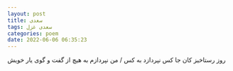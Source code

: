 ```yaml
---
layout: post
title: سعدی
tags: سعدی غزل
categories: poem
date: 2022-06-06 06:35:23
---
```


روز رستاخیز کان جا کس نپردازد به کس / من نپردازم به هیچ از گفت و گوی یار خویش
